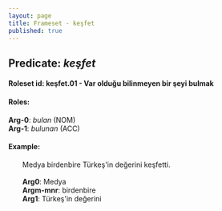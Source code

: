 ```yaml
---
layout: page
title: Frameset - keşfet
published: true
---
```

<h2>Predicate: <i>keşfet</i></h2>
<h4>Roleset id: keşfet.01 - Var olduğu bilinmeyen bir şeyi bulmak<br>
<h4>Roles:</h4>
<b>Arg-0</b>: <i>bulan</i>  (NOM) <br>
<b>Arg-1</b>: <i>bulunan</i>  (ACC) <br>
<h4>Example:</h4>
&emsp;&emsp;Medya birdenbire Türkeş'in değerini keşfetti.<br><br>
&emsp;&emsp;<b>Arg0</b>:  Medya<br>
&emsp;&emsp;<b>Argm-mnr</b>:  birdenbire<br>
&emsp;&emsp;<b>Arg1</b>:  Türkeş'in değerini<br>

